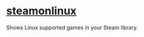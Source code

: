 # [steamonlinux](https://cemasma.github.io/steamonlinux)

Shows Linux supported games in your Steam library.
